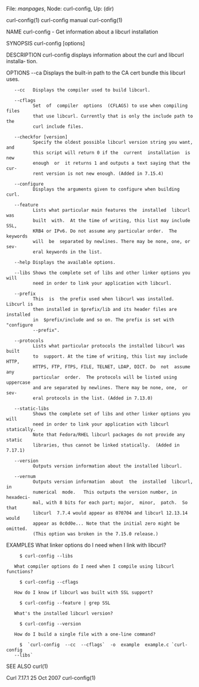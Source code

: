 File: *manpages*,  Node: curl-config,  Up: (dir)

curl-config(1)                curl-config manual                curl-config(1)



NAME
       curl-config - Get information about a libcurl installation

SYNOPSIS
       curl-config [options]

DESCRIPTION
       curl-config  displays  information about the curl and libcurl installa‐
       tion.

OPTIONS
       --ca   Displays the built-in path to the CA cert  bundle  this  libcurl
              uses.

       --cc   Displays the compiler used to build libcurl.

       --cflags
              Set  of  compiler  options  (CFLAGS) to use when compiling files
              that use libcurl. Currently that is only the include path to the
              curl include files.

       --checkfor [version]
              Specify the oldest possible libcurl version string you want, and
              this script will return 0 if the  current  installation  is  new
              enough  or  it returns 1 and outputs a text saying that the cur‐
              rent version is not new enough. (Added in 7.15.4)

       --configure
              Displays the arguments given to configure when building curl.

       --feature
              Lists what particular main features the  installed  libcurl  was
              built  with.  At the time of writing, this list may include SSL,
              KRB4 or IPv6. Do not assume any particular order.  The  keywords
              will  be  separated by newlines. There may be none, one, or sev‐
              eral keywords in the list.

       --help Displays the available options.

       --libs Shows the complete set of libs and other linker options you will
              need in order to link your application with libcurl.

       --prefix
              This  is  the prefix used when libcurl was installed. Libcurl is
              then installed in $prefix/lib and its header files are installed
              in  $prefix/include and so on. The prefix is set with "configure
              --prefix".

       --protocols
              Lists what particular protocols the installed libcurl was  built
              to  support. At the time of writing, this list may include HTTP,
              HTTPS, FTP, FTPS, FILE, TELNET, LDAP, DICT. Do  not  assume  any
              particular  order.  The protocols will be listed using uppercase
              and are separated by newlines. There may be none, one,  or  sev‐
              eral protocols in the list. (Added in 7.13.0)

       --static-libs
              Shows the complete set of libs and other linker options you will
              need in order to link your application with libcurl  statically.
              Note that Fedora/RHEL libcurl packages do not provide any static
              libraries, thus cannot be linked statically.  (Added in 7.17.1)

       --version
              Outputs version information about the installed libcurl.

       --vernum
              Outputs version information  about  the  installed  libcurl,  in
              numerical  mode.   This outputs the version number, in hexadeci‐
              mal, with 8 bits for each part; major,  minor,  patch.  So  that
              libcurl  7.7.4 would appear as 070704 and libcurl 12.13.14 would
              appear as 0c0d0e... Note that the initial zero might be omitted.
              (This option was broken in the 7.15.0 release.)

EXAMPLES
       What linker options do I need when I link with libcurl?

         $ curl-config --libs

       What compiler options do I need when I compile using libcurl functions?

         $ curl-config --cflags

       How do I know if libcurl was built with SSL support?

         $ curl-config --feature | grep SSL

       What's the installed libcurl version?

         $ curl-config --version

       How do I build a single file with a one-line command?

         $  `curl-config  --cc  --cflags`  -o  example  example.c `curl-config
       --libs`

SEE ALSO
       curl(1)



Curl 7.17.1                       25 Oct 2007                   curl-config(1)
